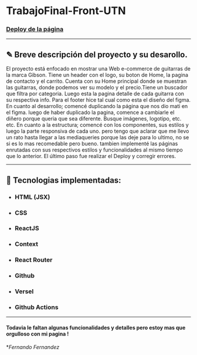 # TrabajoFinal-Front-UTN

### [ Deploy de la página](https://tp-final-fernando-fernandez.vercel.app/)
---
## ✎ Breve descripción del proyecto y su desarollo. 

El proyecto está enfocado en mostrar una Web e-commerce de guitarras de la marca Gibson.
Tiene un header con el logo, su boton de Home, la pagina de contacto y el carrito. 
Cuenta con su Home principal donde se muestran las guitarras, donde podemos ver su modelo y el precio.Tiene un buscador que filtra por categoria. Luego esta la pagina detalle de cada guitarra con su respectiva info.
Para el footer hice tal cual como esta el diseño del figma.
En cuanto al desarrollo; comencé duplicando la página que nos dio mati en el figma.
luego de haber duplicado la pagina, comence a cambiarle el diñero porque queria que sea diferente.
Busque imágenes, logotipo, etc. etc. 
En cuanto a la estructura; comencé con los componentes, sus estilos y luego la parte responsiva de cada uno. pero tengo que aclarar que me llevo un rato hasta llegar a las mediaqueries porque las deje para lo ultimo, no se si es lo mas recomedable pero bueno.
tambien implementé las páginas enrutadas con sus respectivos estilos y funcionalidades al mismo tiempo que lo anterior.
El último paso fue realizar el Deploy y corregir errores.

---

## :hammer: Tecnologias implementadas:


- ### HTML (JSX)

- ### CSS

- ### ReactJS

- ### Context

- ### React Router

- ### Github

- ### Versel

- ### Github Actions
---

#### Todavia le faltan algunas funcionalidades y detalles pero estoy mas que orgulloso con mi pagina ! 

**Fernando Fernandez*
